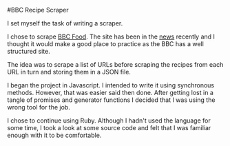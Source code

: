 #BBC Recipe Scraper

I set myself the task of writing a scraper.

I chose to scrape [BBC Food](http://www.bbc.co.uk/food/). The site has been in the [news](http://www.bbc.co.uk/news/uk-36308976) recently and I thought it would make a good place to practice as the BBC has a well structured site.

The idea was to scrape a list of URLs before scraping the recipes from each URL in turn and storing them in a JSON file.

I began the project in Javascript. I intended to write it using synchronous methods. However, that was easier said then done. After getting lost in a tangle of promises and generator functions I decided that I was using the wrong tool for the job. 

I chose to continue using Ruby. Although I hadn't used the language for some time, I took a look at some source code and felt that I was familiar enough with it to be comfortable.